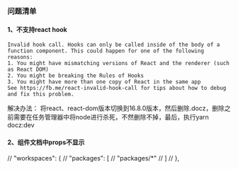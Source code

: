 ### 问题清单
#### 1、不支持react hook
```
Invalid hook call. Hooks can only be called inside of the body of a function component. This could happen for one of the following reasons:
1. You might have mismatching versions of React and the renderer (such as React DOM)
2. You might be breaking the Rules of Hooks
3. You might have more than one copy of React in the same app
See https://fb.me/react-invalid-hook-call for tips about how to debug and fix this problem.
```
解决办法：
将react、react-dom版本切换到16.8.0版本，然后删除.docz，删除之前需要在任务管理器中将node进行杀死，不然删除不掉，最后，执行yarn docz:dev

#### 2、组件文档中props不显示

  // "workspaces": {
  //   "packages": [
  //     "packages/*"
  //   ]
  // },